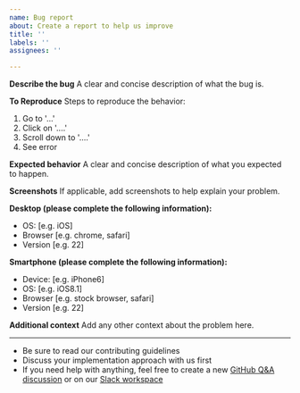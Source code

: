```yaml
---
name: Bug report
about: Create a report to help us improve
title: ''
labels: ''
assignees: ''

---
```


**Describe the bug**
A clear and concise description of what the bug is.

**To Reproduce**
Steps to reproduce the behavior:
1. Go to '...'
2. Click on '....'
3. Scroll down to '....'
4. See error

**Expected behavior**
A clear and concise description of what you expected to happen.

**Screenshots**
If applicable, add screenshots to help explain your problem.

**Desktop (please complete the following information):**
 - OS: [e.g. iOS]
 - Browser [e.g. chrome, safari]
 - Version [e.g. 22]

**Smartphone (please complete the following information):**
 - Device: [e.g. iPhone6]
 - OS: [e.g. iOS8.1]
 - Browser [e.g. stock browser, safari]
 - Version [e.g. 22]

**Additional context**
Add any other context about the problem here.

--- 

- Be sure to read our contributing guidelines
- Discuss your implementation approach with us first
- If you need help with anything, feel free to create a new [GitHub Q&A discussion](https://github.com/Project-Books/books-api/discussions/categories/q-a) or on our [Slack workspace](https://join.slack.com/t/teambookproject/shared_invite/zt-punc8os7-Iz9PTCAkYcO_0S~XwtO5_A)
